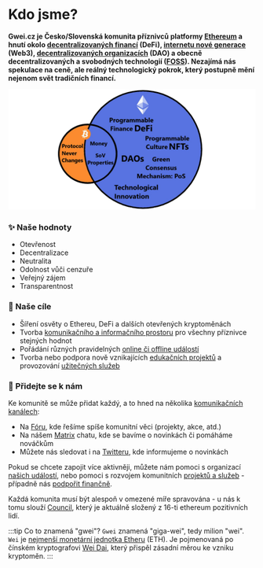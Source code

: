 # Kdo jsme?

**Gwei.cz je Česko/Slovenská komunita příznivců platformy [Ethereum](klicove-pojmy.md#ethereum) a hnutí okolo [decentralizovaných financí](klicove-pojmy.md#decentralizované-finance-defi) (DeFi), [internetu nové generace](./klicove-pojmy.md#web3) (Web3), [decentralizovaných organizacích](./klicove-pojmy.md#decentralizované-organizace-dao) (DAO) a obecně decentralizovaných a svobodných technologií ([FOSS](/komunita/klicove-pojmy#free-and-open-source-software-foss)). Nezajímá nás spekulace na ceně, ale reálný technologický pokrok, který postupně mění nejenom svět tradičních financí.**

![](.gitbook/assets/eth-overview.png)

### ✨ Naše hodnoty

* Otevřenost
* Decentralizace
* Neutralita
* Odolnost vůči cenzuře
* Veřejný zájem
* Transparentnost

### :tada: Naše cíle

* Šíření osvěty o Ethereu, DeFi a dalších otevřených kryptoměnách
* Tvorba [komunikačního a informačního prostoru](/komunita/komunikacni-kanaly) pro všechny příznivce stejných hodnot
* Pořádání různých pravidelných [online či offline událostí](/udalosti)
* Tvorba nebo podpora nově vznikajících [edukačních projektů](/projekty) a provozování [užitečných služeb](/projekty)

### :handshake: Přidejte se k nám

Ke komunitě se může přidat každý, a to hned na několika [komunikačních kanálech](komunikacni-kanaly/):

* Na [Fóru](/komunita/komunikacni-kanaly/forum), kde řešíme spíše komunitní věci (projekty, akce, atd.)
* Na nášem [Matrix](/komunita/komunikacni-kanaly/matrix) chatu, kde se bavíme o novinkách či pomáháme nováčkům
* Můžete nás sledovat i na [Twitteru](/komunita/komunikacni-kanaly/twitter), kde informujeme o novinkách

Pokud se chcete zapojit více aktivněji, můžete nám pomoci s organizací [našich událostí](/udalosti), nebo pomoci s rozvojem komunitních [projektů a služeb](/projekty) - případně nás [podpořit finančně](podporte-nas/financni-podpora).

Každá komunita musí být alespoň v omezené míře spravována - u nás k tomu slouží [Council](council), který je aktuálně složený z 16-ti ethereum pozitivních lidí.

:::tip Co to znamená "gwei"?
`Gwei` znamená "giga-wei", tedy milion "wei". `Wei` je [nejmenší monetární jednotka Etheru](https://ethereum.org/en/developers/docs/intro-to-ether/#denominations) (ETH). Je pojmenovaná po čínském kryptografovi [Wei Dai](https://en.wikipedia.org/wiki/Wei_Dai), který přispěl zásadní měrou ke vzniku kryptoměn.
:::
